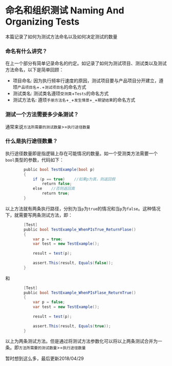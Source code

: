 # 命名和组织测试 Naming And Organizing Tests
本篇记录了如何为测试方法命名以及如何决定测试的数量

### 命名有什么讲究？
在上一个部分有简单记录命名的约定。如记录了如何为测试项目、测试类以及测试方法命名，以下是简单回顾：

* 项目命名: 因为执行频率行速度的原因，测试项目要与产品项目分开建立，遵顼`产品项目名`+`.`+`测试项目名`的命名方式
* 测试类名: 测试类名遵顼`受测类`+`Tests`的命名方式
* 测试方法名: 遵顼`手册方法名`+`_`+`发生情景`+`_`+`期望结果`的命名方式

### 测试一个方法需要多少条测试？
通常来说`方法所需要的测试数量`>=`执行途径数量`

### 什么是执行途径数量？
执行途径数量即是指逻辑上存在可能情况的数量。如一个受测类方法需要一个`bool`类型的参数，代码如下：

```c#
        public bool TestExample(bool p)
        {
            if (p == true)    //如果p为真，则返回假
                return false;
            else    //否则返回真
                return true;
        }
```

以上方法就有两条执行路径，分别为当`p`为`true`的情况和当`p`为`false`。这种情况下，就需要写两条测试方法，即：

```c#
        [Test]
        public bool TestExample_WhenPIsTrue_ReturnFlase()
        {
            var p = true;
            var test = new TestExample();
            
            result = test(p);
            
            assert.This(result, Equals(false));
        }
```

和

```c#
        [Test]
        public bool TestExample_WhenPIsFlase_ReturnTrue()
        {
            var p = false;
            var test = new TestExample();
            
            result = test(p);
            
            assert.This(result, Equals(true));
        }
```

以上为两条测试方法。但是通过将测试方法参数化可以将以上两条测试合并为一条。即`方法所需要的测试数量`>=`执行途径数量`

暂时想到这么多，最后更新2018/04/29
